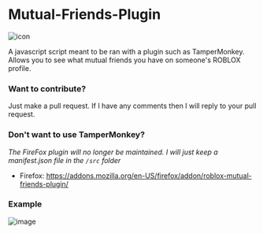 # Mutual-Friends-Plugin

![icon](https://i.imgur.com/YVbJupc.png)

A javascript script meant to be ran with a plugin such as TamperMonkey. Allows you to see what mutual friends you have on someone's ROBLOX profile. 

### Want to contribute? 

Just make a pull request. If I have any comments then I will reply to your pull request. 

### Don't want to use TamperMonkey? 
*The FireFox plugin will no longer be maintained. I will just keep a manifest.json file in the `/src` folder*
* Firefox: https://addons.mozilla.org/en-US/firefox/addon/roblox-mutual-friends-plugin/


### Example

![image](https://user-images.githubusercontent.com/79267815/123504616-2b60e500-d620-11eb-8a00-fc53cdce873e.png)
